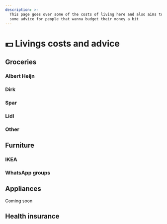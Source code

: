 ```yaml
---
description: >-
  This page goes over some of the costs of living here and also aims to provide
  some advice for people that wanna budget their money a bit
---
```


# 💵 Livings costs and advice

## Groceries

### Albert Heijn&#x20;

### Dirk

### Spar

### Lidl

### Other

## Furniture

### IKEA

### WhatsApp groups

## Appliances

Coming soon

## Health insurance

##

